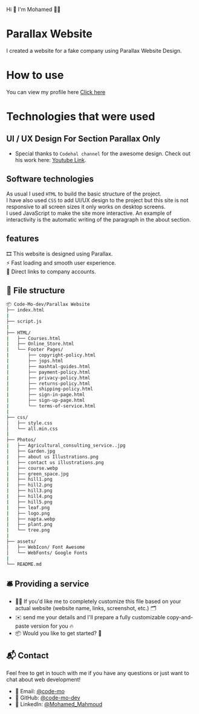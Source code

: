 Hi 👋 I'm Mohamed 👨‍💻 <br>
# Parallax Website
I created a website for a fake company using Parallax Website Design.

# How to use
You can view my profile here <a href="https://code-mo-dev.github.io/Parallax-Website/"> Click here </a>

# Technologies that were used

## UI / UX Design For Section Parallax Only
- Special thanks to `Codehal channel` for the awesome design. Check out his work here: [Youtube Link](https://youtu.be/kmM6mqvnxcs?si=h15_mXC5ON_6CZA_).

## Software technologies 

As usual I used `HTML` to build the basic structure of the project. <br>
I have also used `CSS` to add UI/UX design to the project but this site is not responsive to all screen sizes it only works on desktop screens.<br>
I used JavaScript to make the site more interactive. An example of interactivity is the automatic writing of the paragraph in the about section. <br>

## features 

🎞️ This website is designed using Parallax. <br>
⚡ Fast loading and smooth user experience. <br>
🔗 Direct links to company accounts. <br>

## 📁 File structure

```bash
📦 Code-Mo-dev/Parallax Website
├── index.html
|
├── script.js
|
├── HTML/
|   ├── Courses.html
|   ├── Online_Store.html
|   └── Footer Pages/
|       ├── copyright-policy.html
|       ├── jops.html
|       ├── mashtal-guides.html
|       ├── payment-policy.html
|       ├── privacy-policy.html
|       ├── returns-policy.html
|       ├── shipping-policy.html
|       ├── sign-in-page.html
|       ├── sign-up-page.html
|       └── terms-of-service.html
|
├── css/
│   ├── style.css
│   └── all.min.css
|
├── Photos/
|   ├── Agricultural_consulting_service..jpg
|   ├── Garden.jpg
|   ├── about us Illustrations.png
|   ├── contact us illustrations.png
|   ├── course.webp
|   ├── green_space.jpg
|   ├── hill1.png
|   ├── hill2.png
|   ├── hill3.png
|   ├── hill4.png
|   ├── hill5.png
|   ├── leaf.png
|   ├── logo.png
|   ├── napta.webp
|   ├── plant.png
|   └── tree.png
|
├── assets/
│   ├── WebIcon/ Font Awesome
│   └── WebFonts/ Google Fonts
|
└── README.md
```


## 🛎️ Providing a service

- 🧑‍💼 If you'd like me to completely customize this file based on your actual website (website name, links, screenshot, etc.) 🗂️ <br>
- ✉️ send me your details and I'll prepare a fully customizable copy-and-paste version for you 🔥
- 📦 Would you like to get started? 🤝

## 📬 Contact

Feel free to get in touch with me if you have any questions or just want to chat about web development!

- 📧 Email: [@code-mo](mailto:codemo2004@gmail.com)
- 🐙 GitHub: [@code-mo-dev](https://github.com/code-mo-dev)
- 💼 LinkedIn: [@‏Mohamed_Mahmoud‏](https://www.linkedin.com/in/mohamed-mahmoud-024714335/)



